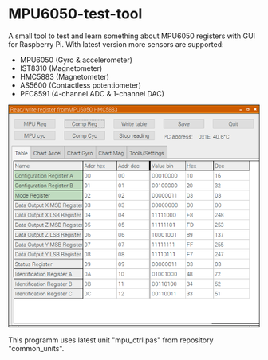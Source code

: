 # MPU6050-test-tool

A small tool to test and learn something about MPU6050 registers with GUI for Raspberry Pi.
With latest version more sensors are supported:
- MPU6050 (Gyro & accelerometer)
- IST8310 (Magnetometer)
- HMC5883 (Magnetometer)
- AS5600 (Contactless potentiometer)
- PFC8591 (4-channel ADC & 1-channel DAC)

![Screenshot](hmc_regs.png)

This programm uses latest unit "mpu_ctrl.pas" from repository "common_units".
